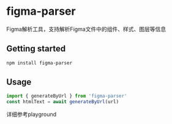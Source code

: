 # figma-parser
Figma解析工具，支持解析Figma文件中的组件、样式、图层等信息


## Getting started
```bash
npm install figma-parser
```

## Usage
```ts
import { generateByUrl } from 'figma-parser'
const htmlText = await generateByUrl(url)
```
详细参考playground